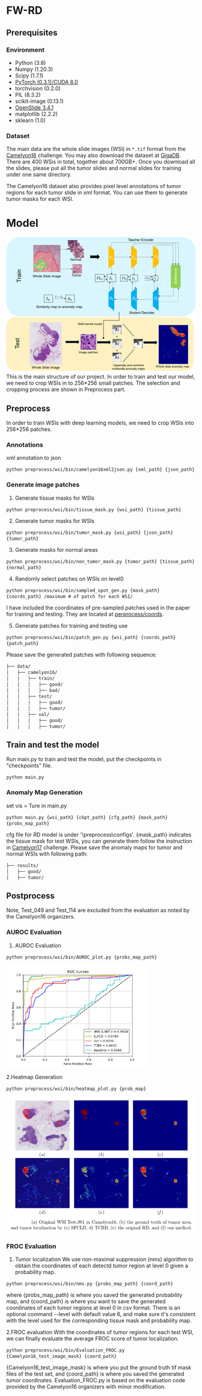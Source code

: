 # FW-RD
## Prerequisites
### Environment
* Python (3.8)
* Numpy (1.20.3)
* Scipy (1.7.1)
* [PyTorch (0.3.1)/CUDA 8.0](https://pytorch.org/previous-versions/)
* torchvision (0.2.0)
* PIL (8.3.2)
* scikit-image (0.13.1)
* [OpenSlide 3.4.1](https://openslide.org/)
* matplotlib (2.2.2)
* sklearn (1.0)

### Dataset
The main data are the whole slide images (WSI) in `*.tif` format from the [Camelyon16](https://camelyon17.grand-challenge.org/) challenge. You may also download the dataset at [GigaDB](http://gigadb.org/dataset/100439). There are 400 WSis in total, together about 700GB+. Once you download all the slides, please put all the tumor slides and normal slides for training under one same directory.

The Camelyon16 dataset also provides pixel level annotations of tumor regions for each tumor slide in xml format. You can use them to generate tumor masks for each WSI.

# Model
![FW-RD](/image/1.2.png)
This is the main structure of our project. In order to train and test our model, we need to crop WSIs in to 256*256 small patches. The selection and cropping process are shown in Preprocess part.

## Preprocess
In order to train WSIs with deep learning models, we need to crop WSIs into 256*256 patches.

### Annotations
xml annotation to json
```shell
python preprocess/wsi/bin/camelyon16xml2json.py {xml_path} {json_path}
```
### Generate image patches
1. Generate tissue masks for WSIs
```shell
python preprocess/wsi/bin/tissue_mask.py {wsi_path} {tissue_path}
```
2. Generate tumor masks for WSIs
```shell
python preprocess/wsi/bin/tumor_mask.py {wsi_path} {json_path} {tumor_path}
```
3. Generate masks for normal areas
```shell
python preprocess/wsi/bin/non_tumor_mask.py {tumor_path} {tissue_path} {normal_path}
```
4. Randomly select patches on WSIs on level0
```shell
python preprocess/wsi/bin/sampled_spot_gen.py {mask_path} {coords_path} /maximum # of patch for each WSI/
```
I have included the coordinates of pre-sampled patches used in the paper for training and testing. They are located at [perprocess/coords](perprocess/coords).

5. Generate patches for training and testing use
```shell
python preprocess/wsi/bin/patch_gen.py {wsi_path} {coords_path} {patch_path}
```
Please save the generated patches with following sequence:
```
├── data/
│   ├── camelyon16/
│   │   ├── train/
│   │   │   ├── good/
│   │   │   ├── bad/
│   │   ├── test/   
│   │   │   ├── good/
│   │   │   ├── tumor/
│   │   ├── val/   
│   │   │   ├── good/
│   │   │   ├── tumor/
```

## Train and test the model
Run main.py to train and test the model, put the checkpoints in "checkpoints" file. 
```shell
python main.py
```

### Anomaly Map Generation
set vis = Ture in main.py
```shell
python main.py {wsi_path} {ckpt_path} {cfg_path} {mask_path} {probs_map_path}
```
cfg file for RD model is under '\preprocess\configs'. {mask_path} indicates the tissue mask for test WSIs, you can generate them follow the instruction in [Camelyon17](https://camelyon17.grand-challenge.org/) challenge. Please save the anomaly maps for tumor and normal WSIs with following path:
```
├── results/
│   ├── good/
│   ├── tumor/
```

## Postprocess
Note, Test_049 and Test_114 are excluded from the evaluation as noted by the Camelyon16 organizers.

### AUROC Evaluation
1. AUROC Evaluation
```shell
python preprocess/wsi/bin/AUROC_plot.py {probs_map_path}
```
![FW-RD](/image/ROC_curve.png)

2.Heatmap Generation
```shell
python preprocess/wsi/bin/heatmap_plot.py {prob_map}
```
![FW-RD](/image/heatmap.PNG)

### FROC Evaluation
1. Tumor localization
We use non-maximal suppression (nms) algorithm to obtain the coordinates of each detectd tumor region at level 0 given a probability map.
```shell
python preprocess/wsi/bin/nms.py {probs_map_path} {coord_path}
```
where {probs_map_path} is where you saved the generated probability map, and {coord_path} is where you want to save the generated coordinates of each tumor regions at level 0 in csv format. There is an optional command --level with default value 6, and make sure it's consistent with the level used for the corresponding tissue mask and probability map.

2.FROC evaluation
With the coordinates of tumor regions for each test WSI, we can finally evaluate the average FROC score of tumor localization.
```shell
python preprocess/wsi/bin/Evaluation_FROC.py {Camelyon16_test_image_mask} {coord_path}
```
{Camelyon16_test_image_mask} is where you put the ground truth tif mask files of the test set, and {coord_path} is where you saved the generated tumor coordinates. Evaluation_FROC.py is based on the evaluation code provided by the Camelyon16 organizers with minor modification. 
